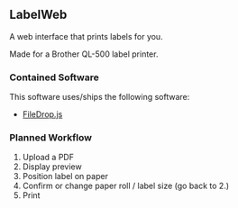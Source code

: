 
## LabelWeb

A web interface that prints labels for you.

Made for a Brother QL-500 label printer.

### Contained Software

This software uses/ships the following software:

* [FileDrop.js](http://filedropjs.org/)

### Planned Workflow

1. Upload a PDF
2. Display preview
3. Position label on paper
4. Confirm or change paper roll / label size (go back to 2.)
5. Print

